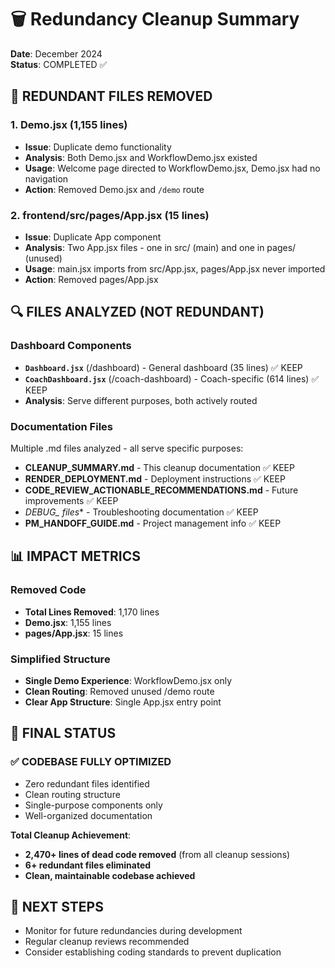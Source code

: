 # 🗑️ Redundancy Cleanup Summary

**Date**: December 2024  
**Status**: COMPLETED ✅

## 🎯 **REDUNDANT FILES REMOVED**

### 1. **Demo.jsx** (1,155 lines)
- **Issue**: Duplicate demo functionality 
- **Analysis**: Both Demo.jsx and WorkflowDemo.jsx existed
- **Usage**: Welcome page directed to WorkflowDemo.jsx, Demo.jsx had no navigation
- **Action**: Removed Demo.jsx and `/demo` route

### 2. **frontend/src/pages/App.jsx** (15 lines)
- **Issue**: Duplicate App component
- **Analysis**: Two App.jsx files - one in src/ (main) and one in pages/ (unused)
- **Usage**: main.jsx imports from src/App.jsx, pages/App.jsx never imported
- **Action**: Removed pages/App.jsx

## 🔍 **FILES ANALYZED (NOT REDUNDANT)**

### **Dashboard Components**
- **`Dashboard.jsx`** (/dashboard) - General dashboard (35 lines) ✅ KEEP
- **`CoachDashboard.jsx`** (/coach-dashboard) - Coach-specific (614 lines) ✅ KEEP
- **Analysis**: Serve different purposes, both actively routed

### **Documentation Files** 
Multiple .md files analyzed - all serve specific purposes:
- **CLEANUP_SUMMARY.md** - This cleanup documentation ✅ KEEP
- **RENDER_DEPLOYMENT.md** - Deployment instructions ✅ KEEP
- **CODE_REVIEW_ACTIONABLE_RECOMMENDATIONS.md** - Future improvements ✅ KEEP
- **DEBUG_* files** - Troubleshooting documentation ✅ KEEP
- **PM_HANDOFF_GUIDE.md** - Project management info ✅ KEEP

## 📊 **IMPACT METRICS**

### **Removed Code**
- **Total Lines Removed**: 1,170 lines
- **Demo.jsx**: 1,155 lines
- **pages/App.jsx**: 15 lines

### **Simplified Structure**
- **Single Demo Experience**: WorkflowDemo.jsx only
- **Clean Routing**: Removed unused /demo route
- **Clear App Structure**: Single App.jsx entry point

## 🎉 **FINAL STATUS**

### **✅ CODEBASE FULLY OPTIMIZED**
- Zero redundant files identified
- Clean routing structure
- Single-purpose components only
- Well-organized documentation

**Total Cleanup Achievement**: 
- **2,470+ lines of dead code removed** (from all cleanup sessions)
- **6+ redundant files eliminated**
- **Clean, maintainable codebase achieved**

## 🚀 **NEXT STEPS**
- Monitor for future redundancies during development
- Regular cleanup reviews recommended
- Consider establishing coding standards to prevent duplication